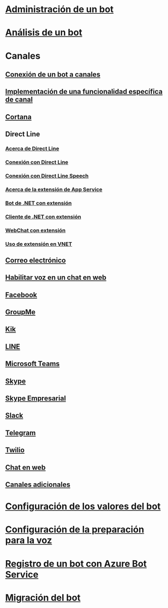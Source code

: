 # [Administración de un bot](../bot-service-manage-overview.md)
# [Análisis de un bot](../bot-service-manage-analytics.md)
# Canales
## [Conexión de un bot a canales](../bot-service-manage-channels.md)
## [Implementación de una funcionalidad específica de canal](../v4sdk/bot-builder-channeldata.md)
## [Cortana](../bot-service-channel-connect-cortana.md) 
## Direct Line
### [Acerca de Direct Line](../bot-service-channel-directline.md)
### [Conexión con Direct Line](../bot-service-channel-connect-directline.md)
### [Conexión con Direct Line Speech](../bot-service-channel-connect-directlinespeech.md)
### [Acerca de la extensión de App Service](../bot-service-channel-directline-extension.md)
### [Bot de .NET con extensión](../bot-service-channel-directline-extension-net-bot.md)
### [Cliente de .NET con extensión](../bot-service-channel-directline-extension-net-client.md)
### [WebChat con extensión](../bot-service-channel-directline-extension-webchat-client.md)
### [Uso de extensión en VNET](../bot-service-channel-directline-extension-vnet.md)
## [Correo electrónico](../bot-service-channel-connect-email.md)
## [Habilitar voz en un chat en web](../bot-service-channel-connect-webchat-speech.md)
## [Facebook](../bot-service-channel-connect-facebook.md) 
## [GroupMe](../bot-service-channel-connect-groupme.md) 
## [Kik](../bot-service-channel-connect-kik.md) 
## [LINE](../bot-service-channel-connect-line.md)
## [Microsoft Teams](../channel-connect-teams.md)
## [Skype](../bot-service-channel-connect-skype.md)
## [Skype Empresarial](../bot-service-channel-connect-skypeforbusiness.md)
## [Slack](../bot-service-channel-connect-slack.md) 
## [Telegram](../bot-service-channel-connect-telegram.md) 
## [Twilio](../bot-service-channel-connect-twilio.md)
## [Chat en web](../bot-service-channel-connect-webchat.md)
## [Canales adicionales](../bot-service-channel-additional-channels.md)
# [Configuración de los valores del bot](../bot-service-manage-settings.md)
# [Configuración de la preparación para la voz](../bot-service-manage-speech-priming.md)
# [Registro de un bot con Azure Bot Service](../bot-service-quickstart-registration.md)
# [Migración del bot](../bot-service-migrate-bot.md)
